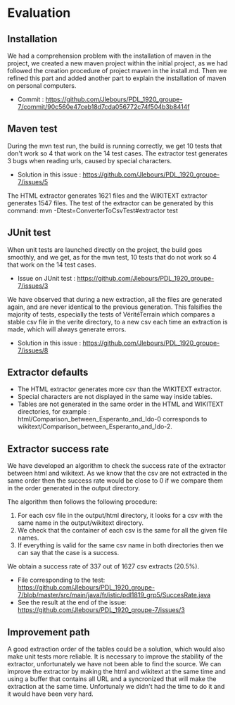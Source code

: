 # Evaluation

## Installation

We had a comprehension problem with the installation of maven in the project, 
we created a new maven project within the initial project, as we had followed the creation procedure of project maven in the install.md. 
Then we refined this part and added another part to explain the installation of maven on personal computers. 
- Commit : https://github.com/Jlebours/PDL_1920_groupe-7/commit/90c560e47ceb18d7cda056772c74f504b3b8414f

## Maven test

During the mvn test run, the build is running correctly, we get 10 tests that don't work so 4 that work on the 14 test cases.
The extractor test generates 3 bugs when reading urls, caused by special characters.
- Solution in this issue : https://github.com/Jlebours/PDL_1920_groupe-7/issues/5

The HTML extractor generates 1621 files and the WIKITEXT extractor generates 1547 files.
The test of the extractor can be generated by this command: mvn -Dtest=ConverterToCsvTest#extractor test

## JUnit test

When unit tests are launched directly on the project, the build goes smoothly, 
and we get, as for the mvn test, 10 tests that do not work so 4 that work on the 14 test cases.
- Issue on JUnit test : https://github.com/Jlebours/PDL_1920_groupe-7/issues/3

We have observed that during a new extraction, all the files are generated again, and are never identical to the previous generation.
This falsifies the majority of tests, especially the tests of VéritéTerrain which compares a stable csv file in the verite directory,
to a new csv each time an extraction is made, which will always generate errors.
- Solution in this issue : https://github.com/Jlebours/PDL_1920_groupe-7/issues/8

## Extractor defaults

- The HTML extractor generates more csv than the WIKITEXT extractor. 
- Special characters are not displayed in the same way inside tables.
- Tables are not generated in the same order in the HTML and WIKITEXT directories, for example : 
 html/Comparison_between_Esperanto_and_Ido-0 corresponds to wikitext/Comparison_between_Esperanto_and_Ido-2.

## Extractor success rate

We have developed an algorithm to check the success rate of the extractor between html and wikitext.
As we know that the csv are not extracted in the same order then the success rate would be close to 0 
if we compare them in the order generated in the output directory.

The algorithm then follows the following procedure:
1. For each csv file in the output/html directory, it looks for a csv with the same name in the output/wikitext directory.
2. We check that the container of each csv is the same for all the given file names. 
3. If everything is valid for the same csv name in both directories then we can say that the case is a success.

We obtain a success rate of 337 out of 1627 csv extracts (20.5%).
- File corresponding to the test: https://github.com/Jlebours/PDL_1920_groupe-7/blob/master/src/main/java/fr/istic/pdl1819_grp5/SuccesRate.java
- See the result at the end of the issue: https://github.com/Jlebours/PDL_1920_groupe-7/issues/3

## Improvement path 

A good extraction order of the tables could be a solution, which would also make unit tests more reliable. 
It is necessary to improve the stability of the extractor, unfortunately we have not been able to find the source.
We can improve the extractor by making the html and wikitext at the same time and using a buffer that contains all URL and a syncronized that will make the extraction at the same time. Unfortunaly we didn't had the time to do it and it would have been very hard.



 



